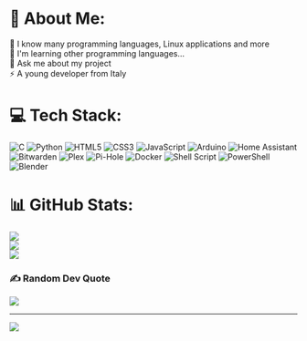 # 💫 About Me:
🔭 I know many programming languages, Linux applications and more<br>🌱 I'm learning other programming languages...<br>💬 Ask me about my  project<br>⚡ A young developer from Italy


# 💻 Tech Stack:
![C](https://img.shields.io/badge/c-%2300599C.svg?style=flat&logo=c&logoColor=white) ![Python](https://img.shields.io/badge/python-3670A0?style=flat&logo=python&logoColor=ffdd54) ![HTML5](https://img.shields.io/badge/html5-%23E34F26.svg?style=flat&logo=html5&logoColor=white) ![CSS3](https://img.shields.io/badge/css3-%231572B6.svg?style=flat&logo=css3&logoColor=white) ![JavaScript](https://img.shields.io/badge/javascript-%23323330.svg?style=flat&logo=javascript&logoColor=%23F7DF1E) ![Arduino](https://img.shields.io/badge/-Arduino-00979D?style=flat&logo=Arduino&logoColor=white) ![Home Assistant](https://img.shields.io/badge/home%20assistant-%2341BDF5.svg?style=flat&logo=home-assistant&logoColor=white) ![Bitwarden](https://img.shields.io/badge/bitwarden-%23175DDC.svg?style=flat&logo=bitwarden&logoColor=white) ![Plex](https://img.shields.io/badge/plex-%23E5A00D.svg?style=flat&logo=plex&logoColor=white) ![Pi-Hole](https://img.shields.io/badge/pihole-%2396060C.svg?style=flat&logo=pi-hole&logoColor=white) ![Docker](https://img.shields.io/badge/docker-%230db7ed.svg?style=flat&logo=docker&logoColor=white) ![Shell Script](https://img.shields.io/badge/shell_script-%23121011.svg?style=flat&logo=gnu-bash&logoColor=white) ![PowerShell](https://img.shields.io/badge/PowerShell-%235391FE.svg?style=flat&logo=powershell&logoColor=white) ![Blender](https://img.shields.io/badge/blender-%23F5792A.svg?style=flat&logo=blender&logoColor=white)
# 📊 GitHub Stats:
![](https://github-readme-stats.vercel.app/api?username=Bawsermatt&theme=dark&hide_border=false&include_all_commits=false&count_private=false)<br/>
![](https://github-readme-streak-stats.herokuapp.com/?user=Bawsermatt&theme=dark&hide_border=false)<br/>
![](https://github-readme-stats.vercel.app/api/top-langs/?username=Bawsermatt&theme=dark&hide_border=false&include_all_commits=false&count_private=false&layout=compact)

### ✍️ Random Dev Quote
![](https://quotes-github-readme.vercel.app/api?type=horizontal&theme=dark)

---
[![](https://visitcount.itsvg.in/api?id=Bawsermatt&icon=5&color=8)](https://visitcount.itsvg.in)

<!-- Proudly created with GPRM ( https://gprm.itsvg.in ) -->
